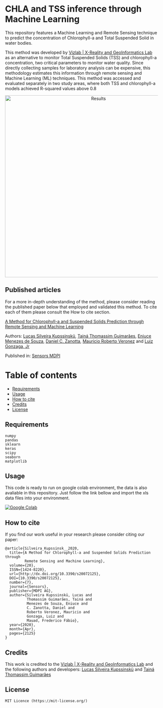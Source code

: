 # CHLA and TSS inference through Machine Learning 
This repository features a Machine Learning and Remote Sensing technique to predict the concentration of Chlorophyll-a and Total Suspended Solid in water bodies.

This method was developed by [Vizlab | X-Reality and GeoInformatics Lab](http://www.vizlab.unisinos.br/) as an alternative to monitor Total Suspended Solids (TSS) and chlorophyll-a concentration, two critical parameters to monitor water quality. Since directly collecting samples for laboratory analysis can be expensive, this methodology estimates this information through remote sensing and Machine Learning (ML) techniques. This method was accessed and evaluated separately in two study areas, where both TSS and chlorophyll-a models achieved R-squared values above 0.8

<p align="center">
<img src="https://www.mdpi.com/sensors/sensors-20-02125/article_deploy/html/images/sensors-20-02125-g006-550.jpg" width="600" alt="Results"> 
</p>

## Published articles 
For a more in-depth understanding of the method, please consider reading the published paper below that employed and validated this method. To cite each of them please consult the How to cite section.

[A Method for Chlorophyll-a and Suspended Solids Prediction through Remote Sensing and Machine Learning](https://doi.org/10.3390/s20072125)

Authors: [Lucas Silveira Kupssinskü](https://www.researchgate.net/profile/Lucas_Kupssinskue), [Tainá Thomassim Guimarães](https://www.researchgate.net/profile/Taina_Guimaraes), [Eniuce Menezes de Souza](https://www.researchgate.net/profile/Eniuce_Souza), [Daniel C. Zanotta](https://www.researchgate.net/profile/Daniel_Zanotta), [Mauricio Roberto Veronez](https://www.researchgate.net/profile/Mauricio_Veronez) and [Luiz Gonzaga, Jr](https://www.researchgate.net/profile/Luiz_Gonzaga_da_Silveira_Jr) 

Published in: [Sensors MDPI](https://www.mdpi.com/journal/sensors/special_issues/ICST2019)

# Table of contents 

- [Requirements](#requirements) 
- [Usage](#usage) 
- [How to cite](#how-to-cite) 
- [Credits](#credits) 
- [License](#license) 

## Requirements

``` 
numpy
pandas
sklearn
keras
scipy
seaborn
matplotlib
``` 

## Usage
This code is ready to run on google colab environment, the data is also avaliable in this repository. Just follow the link bellow and import the xls data files into your environment.

[![Google Colab](https://badgen.net/badge/Launch/on%20Google%20Colab/blue?icon=terminal)](https://colab.research.google.com/github/lucaskup/TSS_ChlorophyllA_Prediction/blob/master/MDPI_Sensors_Chlorophilla.ipynb)

## How to cite

If you find our work useful in your research please consider citing our paper:
```
@article{Silveira_Kupssinsk__2020, 
  title={A Method for Chlorophyll-a and Suspended Solids Prediction through 
         Remote Sensing and Machine Learning}, 
  volume={20}, 
  ISSN={1424-8220}, 
  url={http://dx.doi.org/10.3390/s20072125}, 
  DOI={10.3390/s20072125}, 
  number={7}, 
  journal={Sensors}, 
  publisher={MDPI AG}, 
  author={Silveira Kupssinskü, Lucas and 
          Thomassim Guimarães, Tainá and 
          Menezes de Souza, Eniuce and 
          C. Zanotta, Daniel and 
          Roberto Veronez, Mauricio and 
          Gonzaga, Luiz and 
          Mauad, Frederico Fábio}, 
  year={2020}, 
  month={Apr}, 
  pages={2125}
}
  ```


## Credits
This work is credited to the [Vizlab | X-Reality and GeoInformatics Lab](http://www.vizlab.unisinos.br/) and the following authors and developers: [Lucas Silveira Kupssinskü](https://www.researchgate.net/profile/Lucas_Kupssinskue) and [Tainá Thomassim Guimarães](https://www.researchgate.net/profile/Taina_Guimaraes)


## License
``` 
MIT Licence (https://mit-license.org/) 
``` 



